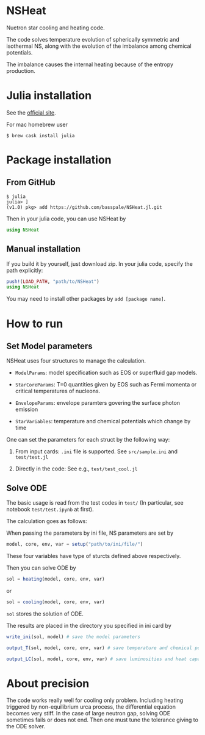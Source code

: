 # NSHeat
Nuetron star cooling and heating code.

The code solves temperature evolution of spherically symmetric and isothermal NS, along with the evolution of the imbalance among chemical potentials.

The imbalance causes the internal heating because of the entropy production.

# Julia installation

See the [official site](https://julialang.org/downloads/).

For mac homebrew user
```console
$ brew cask install julia
```

# Package installation

## From GitHub

```console
$ julia
julia> ]
(v1.0) pkg> add https://github.com/basspale/NSHeat.jl.git
```

Then in your julia code, you can use NSHeat by
```julia
using NSHeat
```

## Manual installation
If you build it by yourself, just download zip.
In your julia code, specify the path explicitly:
```julia
push!(LOAD_PATH, "path/to/NSHeat")
using NSHeat
```
You may need to install other packages by `add [package name]`.

# How to run

## Set Model parameters

NSHeat uses four structures to manage the calculation.

- `ModelParams`: model specification such as EOS or superfluid gap models. 

- `StarCoreParams`: T=0 quantities given by EOS such as Fermi momenta or critical temperatures of nucleons.

- `EnvelopeParams`: envelope paramters govering the surface photon emission

- `StarVariables`: temperature and chemical potentials which change by time

One can set the parameters for each struct by the following way:

1. From input cards: 
`.ini` file is supported. See `src/sample.ini` and `test/test.jl`

2. Directly in the code:
See e.g., `test/test_cool.jl`

## Solve ODE

The basic usage is read from the test codes in `test/`
(In particular, see notebook `test/test.ipynb` at first).



The calculation goes as follows:

When passing the parameters by ini file, NS parameters are set by  
```julia
model, core, env, var = setup("path/to/ini/file/")
```  
These four variables have type of sturcts defined above respectively.

Then you can solve ODE by
```julia
sol = heating(model, core, env, var)
```
or 
```julia
sol = cooling(model, core, env, var)
```

`sol` stores the solution of ODE. 

The results are placed in the directory you specified in ini card by

```julia
write_ini(sol, model) # save the model parameters
```

```julia
output_T(sol, model, core, env, var) # save temperature and chemical potential
```

```julia
output_LC(sol, model, core, env, var) # save luminosities and heat capacities
```

# About precision
The code works really well for cooling only problem.
Including heating triggered by non-equilibrium urca process, the differential equation becomes very stiff.
In the case of large neutron gap, solving ODE sometimes fails or does not end.
Then one must tune the tolerance giving to the ODE solver.
